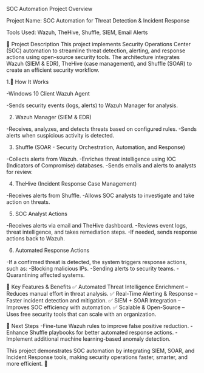 SOC Automation Project Overview

Project Name: SOC Automation for Threat Detection & Incident Response

Tools Used: Wazuh, TheHive, Shuffle, SIEM, Email Alerts

📌 Project Description
This project implements Security Operations Center (SOC) automation to streamline threat detection, alerting, and response actions using open-source security tools. The architecture integrates Wazuh (SIEM & EDR), TheHive (case management), and Shuffle (SOAR) to create an efficient security workflow.

1.🔹 How It Works

-Windows 10 Client Wazuh Agent

-Sends security events (logs, alerts) to Wazuh Manager for analysis.

2. Wazuh Manager (SIEM & EDR)

-Receives, analyzes, and detects threats based on configured rules.
-Sends alerts when suspicious activity is detected.

3. Shuffle (SOAR - Security Orchestration, Automation, and Response)

-Collects alerts from Wazuh.
-Enriches threat intelligence using IOC (Indicators of Compromise) databases.
-Sends emails and alerts to analysts for review.

4. TheHive (Incident Response Case Management)

-Receives alerts from Shuffle.
-Allows SOC analysts to investigate and take action on threats.

5. SOC Analyst Actions

-Receives alerts via email and TheHive dashboard.
-Reviews event logs, threat intelligence, and takes remediation steps.
-If needed, sends response actions back to Wazuh.

6. Automated Response Actions

-If a confirmed threat is detected, the system triggers response actions, such as:
-Blocking malicious IPs.
-Sending alerts to security teams.
-Quarantining affected systems.

🔹 Key Features & Benefits
✅ Automated Threat Intelligence Enrichment – Reduces manual effort in threat analysis.
✅ Real-Time Alerting & Response – Faster incident detection and mitigation.
✅ SIEM + SOAR Integration – Improves SOC efficiency with automation.
✅ Scalable & Open-Source – Uses free security tools that can scale with an organization.


🔹 Next Steps
-Fine-tune Wazuh rules to improve false positive reduction.
-Enhance Shuffle playbooks for better automated response actions.
-Implement additional machine learning-based anomaly detection.

This project demonstrates SOC automation by integrating SIEM, SOAR, and Incident Response tools, making security operations faster, smarter, and more efficient. 🚀
